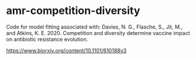 # amr-competition-diversity

Code for model fitting associated with:
Davies, N. G., Flasche, S., Jit, M., and Atkins, K. E. 2020. Competition and diversity determine vaccine impact on antibiotic resistance evolution.

https://www.biorxiv.org/content/10.1101/610188v3
